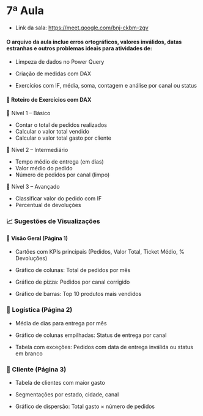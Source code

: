 # 7ª Aula
- Link da sala: https://meet.google.com/bnj-ckbm-zgv
#### O arquivo da aula inclue erros ortográficos, valores inválidos, datas estranhas e outros problemas ideais para atividades de:

- Limpeza de dados no Power Query

- Criação de medidas com DAX

- Exercícios com IF, média, soma, contagem e análise por canal ou status

#### 📘 Roteiro de Exercícios com DAX
📌 Nível 1 – Básico
- Contar o total de pedidos realizados
- Calcular o valor total vendido
- Calcular o valor total gasto por cliente

📌 Nível 2 – Intermediário
- Tempo médio de entrega (em dias)
- Valor médio do pedido
- Número de pedidos por canal (limpo)

📌 Nível 3 – Avançado
- Classificar valor do pedido com IF
- Percentual de devoluções

### 📈 Sugestões de Visualizações
#### 🎯 Visão Geral (Página 1)
- Cartões com KPIs principais (Pedidos, Valor Total, Ticket Médio, % Devoluções)

- Gráfico de colunas: Total de pedidos por mês

- Gráfico de pizza: Pedidos por canal corrigido

- Gráfico de barras: Top 10 produtos mais vendidos

### 🚚 Logística (Página 2)
- Média de dias para entrega por mês

- Gráfico de colunas empilhadas: Status de entrega por canal

- Tabela com exceções: Pedidos com data de entrega inválida ou status em branco

### 👤 Cliente (Página 3)
- Tabela de clientes com maior gasto

- Segmentações por estado, cidade, canal

- Gráfico de dispersão: Total gasto × número de pedidos
